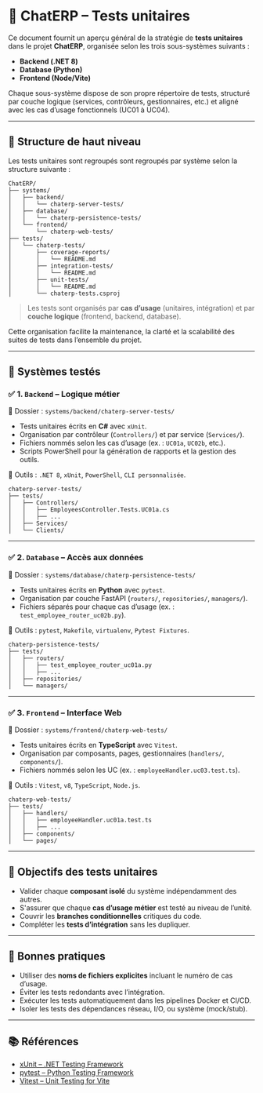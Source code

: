 ﻿# 🧪 ChatERP – Tests unitaires

Ce document fournit un aperçu général de la stratégie de **tests unitaires** dans le projet **ChatERP**, organisée selon les trois sous-systèmes suivants :

- **Backend (.NET 8)**
- **Database (Python)**
- **Frontend (Node/Vite)**

Chaque sous-système dispose de son propre répertoire de tests, structuré par couche logique (services, contrôleurs, gestionnaires, etc.) et aligné avec les cas d’usage fonctionnels (UC01 à UC04).

---

## 📁 Structure de haut niveau

Les tests unitaires sont regroupés sont regroupés par système selon la structure suivante :

~~~
ChatERP/
├── systems/
│   ├── backend/
│   │   └── chaterp-server-tests/
│   ├── database/
│   │   └── chaterp-persistence-tests/
│   └── frontend/
│       └── chaterp-web-tests/
├── tests/
│   └── chaterp-tests/
│       ├── coverage-reports/
│       │   └── README.md
│       ├── integration-tests/
│       │   └── README.md
│       ├── unit-tests/
│       │   └── README.md
│       └── chaterp-tests.csproj
~~~

> Les tests sont organisés par **cas d’usage** (unitaires, intégration) et par **couche logique** (frontend, backend, database).

Cette organisation facilite la maintenance, la clarté et la scalabilité des suites de tests dans l’ensemble du projet.

---

## 🧩 Systèmes testés

### ✅ 1. `Backend` – Logique métier

📁 Dossier : `systems/backend/chaterp-server-tests/`

- Tests unitaires écrits en **C#** avec `xUnit`.
- Organisation par contrôleur (`Controllers/`) et par service (`Services/`).
- Fichiers nommés selon les cas d’usage (ex. : `UC01a`, `UC02b`, etc.).
- Scripts PowerShell pour la génération de rapports et la gestion des outils.

🔧 Outils : `.NET 8`, `xUnit`, `PowerShell`, `CLI personnalisée`.

~~~
chaterp-server-tests/
├── tests/
│   ├── Controllers/
│   │   ├── EmployeesController.Tests.UC01a.cs
│   │   ├── ...
│   ├── Services/
│   └── Clients/
~~~

---

### ✅ 2. `Database` – Accès aux données

📁 Dossier : `systems/database/chaterp-persistence-tests/`

- Tests unitaires écrits en **Python** avec `pytest`.
- Organisation par couche FastAPI (`routers/`, `repositories/`, `managers/`).
- Fichiers séparés pour chaque cas d’usage (ex. : `test_employee_router_uc02b.py`).

🔧 Outils : `pytest`, `Makefile`, `virtualenv`, `Pytest Fixtures`.

~~~
chaterp-persistence-tests/
├── tests/
│   ├── routers/
│   │   ├── test_employee_router_uc01a.py
│   │   ├── ...
│   ├── repositories/
│   └── managers/
~~~

---

### ✅ 3. `Frontend` – Interface Web

📁 Dossier : `systems/frontend/chaterp-web-tests/`

- Tests unitaires écrits en **TypeScript** avec `Vitest`.
- Organisation par composants, pages, gestionnaires (`handlers/`, `components/`).
- Fichiers nommés selon les UC (ex. : `employeeHandler.uc03.test.ts`).

🔧 Outils : `Vitest`, `v8`, `TypeScript`, `Node.js`.

~~~
chaterp-web-tests/
├── tests/
│   ├── handlers/
│   │   ├── employeeHandler.uc01a.test.ts
│   │   ├── ...
│   ├── components/
│   └── pages/
~~~

---

## 🎯 Objectifs des tests unitaires

- Valider chaque **composant isolé** du système indépendamment des autres.
- S'assurer que chaque **cas d’usage métier** est testé au niveau de l’unité.
- Couvrir les **branches conditionnelles** critiques du code.
- Compléter les **tests d’intégration** sans les dupliquer.

---

## 📌 Bonnes pratiques

- Utiliser des **noms de fichiers explicites** incluant le numéro de cas d’usage.
- Éviter les tests redondants avec l’intégration.
- Exécuter les tests automatiquement dans les pipelines Docker et CI/CD.
- Isoler les tests des dépendances réseau, I/O, ou système (mock/stub).

---

## 📚 Références

- [xUnit – .NET Testing Framework](https://xunit.net/)
- [pytest – Python Testing Framework](https://docs.pytest.org/)
- [Vitest – Unit Testing for Vite](https://vitest.dev/)
